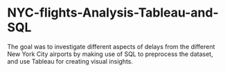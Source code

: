 # NYC-flights-Analysis-Tableau-and-SQL
The goal was to investigate different aspects of delays from the different New York City airports by making use of SQL to preprocess the dataset, and use Tableau for creating visual insights.
